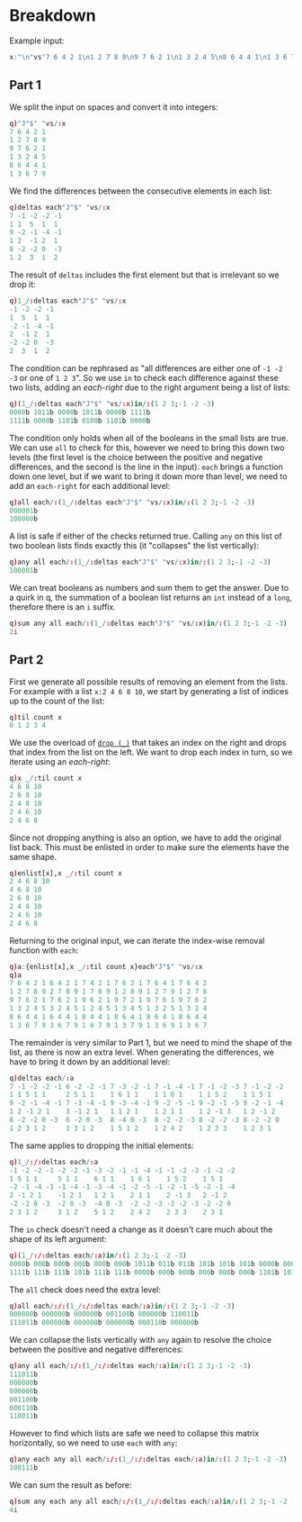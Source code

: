 # Breakdown

Example input:
```q
x:"\n"vs"7 6 4 2 1\n1 2 7 8 9\n9 7 6 2 1\n1 3 2 4 5\n8 6 4 4 1\n1 3 6 7 9";
```

## Part 1
We split the input on spaces and convert it into integers:
```q
q)"J"$" "vs/:x
7 6 4 2 1
1 2 7 8 9
9 7 6 2 1
1 3 2 4 5
8 6 4 4 1
1 3 6 7 9
```
We find the differences between the consecutive elements in each list:
```q
q)deltas each"J"$" "vs/:x
7 -1 -2 -2 -1
1 1  5  1  1
9 -2 -1 -4 -1
1 2  -1 2  1
8 -2 -2 0  -3
1 2  3  1  2
```
The result of `deltas` includes the first element but that is irrelevant so we drop it:
```q
q)1_/:deltas each"J"$" "vs/:x
-1 -2 -2 -1
1  5  1  1
-2 -1 -4 -1
2  -1 2  1
-2 -2 0  -3
2  3  1  2
```
The condition can be rephrased as "all differences are either one of `-1 -2 -3` or one of `1 2 3`".
So we use `in` to check each difference against these two lists, adding an _each-right_ due to the
right argument being a list of lists:
```q
q)(1_/:deltas each"J"$" "vs/:x)in/:(1 2 3;-1 -2 -3)
0000b 1011b 0000b 1011b 0000b 1111b
1111b 0000b 1101b 0100b 1101b 0000b
```
The condition only holds when all of the booleans in the small lists are true. We can use `all` to
check for this, however we need to bring this down two levels (the first level is the choice
between the positive and negative differences, and the second is the line in the input). `each`
brings a function down one level, but if we want to bring it down more than level, we need to add an
`each-right` for each additional level:
```q
q)all each/:(1_/:deltas each"J"$" "vs/:x)in/:(1 2 3;-1 -2 -3)
000001b
100000b
```
A list is safe if either of the checks returned true. Calling `any` on this list of two boolean
lists finds exactly this (it "collapses" the list vertically):
```q
q)any all each/:(1_/:deltas each"J"$" "vs/:x)in/:(1 2 3;-1 -2 -3)
100001b
```
We can treat booleans as numbers and sum them to get the answer. Due to a quirk in q, the summation
of a boolean list returns an `int` instead of a `long`, therefore there is an `i` suffix.
```q
q)sum any all each/:(1_/:deltas each"J"$" "vs/:x)in/:(1 2 3;-1 -2 -3)
2i
```

## Part 2
First we generate all possible results of removing an element from the lists. For example with a
list `x:2 4 6 8 10`, we start by generating a list of indices up to the count of the list:
```q
q)til count x
0 1 2 3 4
```
We use the overload of [`drop (_)`](https://code.kx.com/q/ref/drop/) that takes an index on the
right and drops that index from the list on the left. We want to drop each index in turn, so we
iterate using an _each-right_:
```q
q)x _/:til count x
4 6 8 10
2 6 8 10
2 4 8 10
2 4 6 10
2 4 6 8
```
Since not dropping anything is also an option, we have to add the original list back. This must be
enlisted in order to make sure the elements have the same shape.
```q
q)enlist[x],x _/:til count x
2 4 6 8 10
4 6 8 10
2 6 8 10
2 4 8 10
2 4 6 10
2 4 6 8
```
Returning to the original input, we can iterate the index-wise removal function with `each`:
```q
q)a:{enlist[x],x _/:til count x}each"J"$" "vs/:x
q)a
7 6 4 2 1 6 4 2 1 7 4 2 1 7 6 2 1 7 6 4 1 7 6 4 2
1 2 7 8 9 2 7 8 9 1 7 8 9 1 2 8 9 1 2 7 9 1 2 7 8
9 7 6 2 1 7 6 2 1 9 6 2 1 9 7 2 1 9 7 6 1 9 7 6 2
1 3 2 4 5 3 2 4 5 1 2 4 5 1 3 4 5 1 3 2 5 1 3 2 4
8 6 4 4 1 6 4 4 1 8 4 4 1 8 6 4 1 8 6 4 1 8 6 4 4
1 3 6 7 9 3 6 7 9 1 6 7 9 1 3 7 9 1 3 6 9 1 3 6 7
```
The remainder is very similar to Part 1, but we need to mind the shape of the list, as there is now
an extra level. When generating the differences, we have to bring it down by an additional level:
```q
q)deltas each/:a
7 -1 -2 -2 -1 6 -2 -2 -1 7 -3 -2 -1 7 -1 -4 -1 7 -1 -2 -3 7 -1 -2 -2
1 1 5 1 1     2 5 1 1    1 6 1 1    1 1 6 1    1 1 5 2    1 1 5 1
9 -2 -1 -4 -1 7 -1 -4 -1 9 -3 -4 -1 9 -2 -5 -1 9 -2 -1 -5 9 -2 -1 -4
1 2 -1 2 1    3 -1 2 1   1 1 2 1    1 2 1 1    1 2 -1 3   1 2 -1 2
8 -2 -2 0 -3  6 -2 0 -3  8 -4 0 -3  8 -2 -2 -3 8 -2 -2 -3 8 -2 -2 0
1 2 3 1 2     3 3 1 2    1 5 1 2    1 2 4 2    1 2 3 3    1 2 3 1
```
The same applies to dropping the initial elements:
```q
q)1_/:/:deltas each/:a
-1 -2 -2 -1 -2 -2 -1 -3 -2 -1 -1 -4 -1 -1 -2 -3 -1 -2 -2
1 5 1 1     5 1 1    6 1 1    1 6 1    1 5 2    1 5 1
-2 -1 -4 -1 -1 -4 -1 -3 -4 -1 -2 -5 -1 -2 -1 -5 -2 -1 -4
2 -1 2 1    -1 2 1   1 2 1    2 1 1    2 -1 3   2 -1 2
-2 -2 0 -3  -2 0 -3  -4 0 -3  -2 -2 -3 -2 -2 -3 -2 -2 0
2 3 1 2     3 1 2    5 1 2    2 4 2    2 3 3    2 3 1
```
The `in` check doesn't need a change as it doesn't care much about the shape of its left argument:
```q
q)(1_/:/:deltas each/:a)in/:(1 2 3;-1 -2 -3)
0000b 000b 000b 000b 000b 000b 1011b 011b 011b 101b 101b 101b 0000b 000b 000b 000b 000b 000b 1011b..
1111b 111b 111b 101b 111b 111b 0000b 000b 000b 000b 000b 000b 1101b 101b 101b 101b 110b 110b 0100b..
```
The `all` check does need the extra level:
```q
q)all each/:/:(1_/:/:deltas each/:a)in/:(1 2 3;-1 -2 -3)
000000b 000000b 000000b 001100b 000000b 110011b
111011b 000000b 000000b 000000b 000110b 000000b
```
We can collapse the lists vertically with `any` again to resolve the choice between the positive
and negative differences:
```q
q)any all each/:/:(1_/:/:deltas each/:a)in/:(1 2 3;-1 -2 -3)
111011b
000000b
000000b
001100b
000110b
110011b
```
However to find which lists are safe we need to collapse this matrix horizontally, so we need to use
`each` with `any`:
```q
q)any each any all each/:/:(1_/:/:deltas each/:a)in/:(1 2 3;-1 -2 -3)
100111b
```
We can sum the result as before:
```q
q)sum any each any all each/:/:(1_/:/:deltas each/:a)in/:(1 2 3;-1 -2 -3)
4i
```
